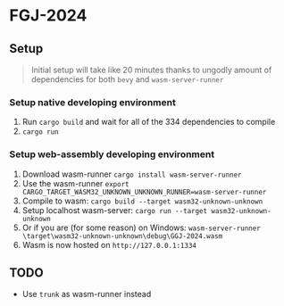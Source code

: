 # FGJ-2024

## Setup
> Initial setup will take like 20 minutes thanks to ungodly amount of dependencies for both `bevy` and `wasm-server-runner`

### Setup native developing environment
1. Run `cargo build` and wait for all of the 334 dependencies to compile
2. `cargo run`

### Setup web-assembly developing environment
1. Download wasm-runner `cargo install wasm-server-runner`
2. Use the wasm-runner `export CARGO_TARGET_WASM32_UNKNOWN_UNKNOWN_RUNNER=wasm-server-runner`
3. Compile to wasm: `cargo build --target wasm32-unknown-unknown`
4. Setup localhost wasm-server: `cargo run --target wasm32-unknown-unknown` 
5. Or if you are (for some reason) on Windows: `wasm-server-runner \target\wasm32-unknown-unknown\debug\GGJ-2024.wasm`
6. Wasm is now hosted on `http://127.0.0.1:1334`

## TODO
- Use `trunk` as wasm-runner instead